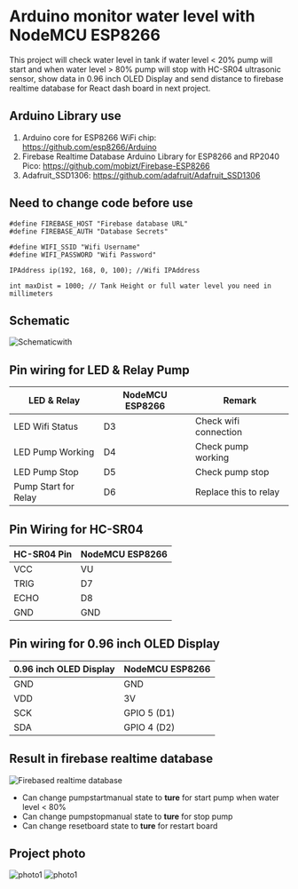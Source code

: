# Arduino monitor water level with NodeMCU ESP8266

This project will check water level in tank if water level < 20% pump will start and when water level > 80% pump will stop with HC-SR04 ultrasonic sensor, show data in 0.96 inch OLED Display and send distance to firebase realtime database for React dash board in next project.

## Arduino Library use
1. Arduino core for ESP8266 WiFi chip: https://github.com/esp8266/Arduino
2. Firebase Realtime Database Arduino Library for ESP8266 and RP2040 Pico: https://github.com/mobizt/Firebase-ESP8266
3. Adafruit_SSD1306: https://github.com/adafruit/Adafruit_SSD1306

## Need to change code before use
```
#define FIREBASE_HOST "Firebase database URL"
#define FIREBASE_AUTH "Database Secrets"
```
```
#define WIFI_SSID "Wifi Username"
#define WIFI_PASSWORD "Wifi Password"
```
```
IPAddress ip(192, 168, 0, 100); //Wifi IPAddress
```
```
int maxDist = 1000; // Tank Height or full water level you need in millimeters
```

## Schematic
<img alt="Schematicwith" src="https://i.ibb.co/xqggfKV/Schematicwith-Line.png">

## Pin wiring for LED & Relay Pump
| LED & Relay  | NodeMCU ESP8266 | Remark |
| ------------ | --------------- | -------|
| LED Wifi Status  | D3  | Check wifi connection |
| LED Pump Working  | D4  | Check pump working |
| LED Pump Stop  | D5  | Check pump stop |
| Pump Start for Relay  | D6  | Replace this to relay |


## Pin Wiring for HC-SR04
| HC-SR04 Pin  | NodeMCU ESP8266 |
| ------------ | --------------- |
| VCC  | VU  |
| TRIG  | D7  |
| ECHO  | D8  |
| GND  | GND  |

## Pin wiring for 0.96 inch OLED Display
| 0.96 inch OLED Display  | NodeMCU ESP8266 |
| ----------------------- | --------------- |
| GND  | GND  |
| VDD  | 3V  |
| SCK  | GPIO 5 (D1) |
| SDA  | GPIO 4 (D2) |

## Result in firebase realtime database
<img alt="Firebased realtime database" src="https://i.ibb.co/mTXLQSX/Screenshot-2023-03-25-174941.png">

+ Can change pumpstartmanual state to **ture** for start pump when water level < 80%
+ Can change pumpstopmanual state to **ture** for stop pump
+ Can change resetboard state to **ture** for restart board

## Project photo
<img alt="photo1" src="https://i.ibb.co/zSCpRzh/IMG-8791.jpg">
<img alt="photo1" src="https://i.ibb.co/6FBrkxZ/IMG-8784.jpg">

